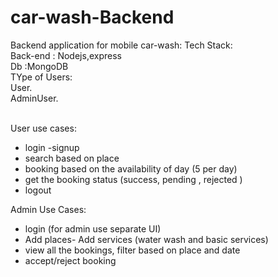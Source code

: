 # car-wash-Backend


Backend application for mobile car-wash:
Tech Stack:<br/>
Back-end : Nodejs,express<br>
Db :MongoDB<br>
 TYpe of Users:<br>
 User.<br>
 AdminUser.<br> <br>
 
 User use cases:<br>
 - login
 -signup
 - search based on place
 - booking based on the availability of day (5 per day)
 - get the booking status (success, pending , rejected )
 - logout
 
 Admin Use Cases:
 - login (for admin use separate UI)
 - Add places- Add services (water wash and basic services)
 - view all the bookings, filter based on place and date
 - accept/reject booking
